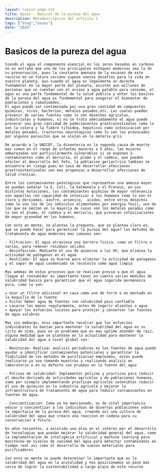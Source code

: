 ```yaml
---
layout: layout-page.njk
title: Bases - Basicos de la pureza del agua
description: Metadescripcion del articulo 1
tags: ["blog","bases"]
date: "2024"
---
```

# Basicos de la pureza del agua
    Siendo el agua el componente esencial en los seres basados en carbono no es extraño que uno de los principales enfoques modernos sea la de su preservación, pues la constante amenaza de la escasez de este recurso en un futuro cercano supone nuevos desafíos para la vida en nuestro planeta, aun cuando el agua es legalmente un derecho fundametal en la mayor parte del planeta, existen aun millones de personas que no cuentan con el acceso a agua potable para consumo, el agua es una parte fundamental de la salud publica y enter los basicos de la pureza del agua es fundamental para asegurar el bienestar de poblaciones y comunidades.
    El agua puede ser contaminada por una gran cantidad de compuestos quimicos, virus, bacterias, metales pesados,etc. Los cuales pueden provenir de varias fuentes como lo son desechos agricolas, industriales y humanos, si no se trata adecuadamente el agua puede provocar una gran cantidad de padecimientos grastroinstinales como lo son la colera y la fiebre tifoidea, hepaticos como intoxicacion por metales pesados, trastornos neurologicos como lo son los provocados por algunos parasitos que se alojan en la materia gris.

    De acuerdo a la UNICEF, la disenteria es la segunda causa de muerte mas comun en el rango de infantes menores a 5 años, las mujeres embarazadas son particularmente vulnerables si se exponen a contaminantes como el mercurio, el plomo y el cadmio, que pueden afectar al desarrollo del feto, la poblacion geriartrica tambien se encuentra en riesgo pues en caso de desarrollar afecciones grastrointestinales son mas propensas a desarrollar afecciones de salud cronicas.

    Entre los contaminantes patologicos que representan una amenza mayor se pueden señalar la E. Coli, la Salmonela y el Proteus, en sus distintas mutaciones, los contaminantes quimicos de mayor relevancia son aquellos con capacidad de intoxicar a los humanos como lo son el cloro y derivados, azufre, arsenico,  acidos, entre otros desechos como lo son los de los vehiculos alimentados por energia fosil, uno de los que se omiten en la mayoria de casos son los metales pesados como lo son el plomo, el cadmio y el mercurio, que provocan intoxicaciones de mayor gravedad en los humanos.

    Con esto en mente, se plantea la pregunta, que se plantea claro es, que se puede hacer para garantizar la pureza del agua? los metodos de tratamiento de agua modernos mas comunes son:

    - Filtracion: El agua atravieza una barrera fisica, como un filtro o varios, para remover residuos solidos 
    - Desinfeccion: Mediante el uso de quimicos o luz UV, que elimina la actividad de patogenos en el agua
    - Destilado: El agua se hierve para eliminar la actividad de patogenos y el vapor de agua condensado se recolecta como agua limpia 

    Mas ademas de estos procesos que se realizan previo a que el agua llegue al consumidor es importante tener en cuenta varias medidas de salubridad basica para garantizar que el agua ingerida permanezca pura, como lo son:

    = Usar un filtro adicional en casa como uno de torre o en montado en la boquilla de la fuente 
    = Evitar beber agua de fuentes con salubridad poco confiable 
    = Lavarse las manos regularmente, antes de ingerir alientos o agua 
    = Apoyar los esfuerzos locales para protejer y conservar las fuentes de agua salubres 

    Mas sin embargo, esss importante recalcar que los esfuerzos individuales no bastan para mantener la salubridad del agua en su ciclo de vida, pues es un problema que es mas optimo atender de raiz, alguna medidad que se plantean en la actualidad para mantener la salubridad del agua a nivel global son:

    - Monitoreo: Realizar analisis periodicos en las fuentes de agua puede ayudar a identificar contaminantes potenciales y garantizar la fiabilidad de los metodos de purificacion empleados, estos puede realizarse ya sea tomando muestras y realizando analisis en laboratorio o en su defecto con pruebas en la fuente del agua

    - Polizas de salubridad: Implementar polizas y practicas para reducir el descho derivado de actividades agricolas y de poblaciones humanas, como por ejemplo implementando practicas agricolas sotenibles reducir el uso de quimicos en la industria agricola y mejorar la infraestructura de tratamiento de agua para reducir contaminantes en fuentes de agua. 

    - Concientizacion: Como se ha mencionado, es de vital importancia educar y concientizar a los individuos de diversas poblaciones sobre la importacia de la pureza del agua, creando asi una cultura de salubridad del agua que creara una reaccion en cadena para su conservacion a futuro.

    En años recientes, a existido una alza en el interes por el desarrollo de tecnologias que puedan mejorar la salubridad general del agua, como la implementacion de inteligecia artificial y machine learning para monitoreo de niveles de sanidad del agua para detectar contaminates en tiempo real asi como el desarrollo de nuevos materiales para purificadores 

    Con esto en mente se puede determinar lo importante que es la salubridad del agua en la acutalidad y nos posicionamos un paso mas cerca de lograr la sustentabilidad a largo plazo de este recurso
